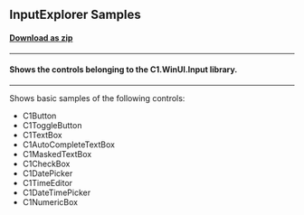 ## InputExplorer Samples
#### [Download as zip](https://grapecity.github.io/DownGit/#/home?url=https://github.com/GrapeCity/ComponentOne-WinUI-Samples/tree/master/Input/InputExplorer)
____
#### Shows the controls belonging to the C1.WinUI.Input library.
____
Shows basic samples of the following controls:

* C1Button
* C1ToggleButton
* C1TextBox
* C1AutoCompleteTextBox
* C1MaskedTextBox
* C1CheckBox
* C1DatePicker
* C1TimeEditor
* C1DateTimePicker
* C1NumericBox
